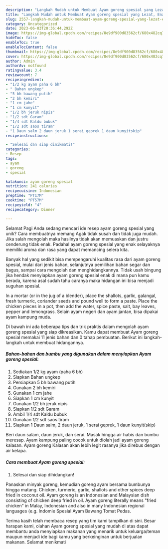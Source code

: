 ```yaml
---
description: "Langkah Mudah untuk Membuat Ayam goreng spesial yang Lezat, Enak"
title: "Langkah Mudah untuk Membuat Ayam goreng spesial yang Lezat, Enak"
slug: 2557-langkah-mudah-untuk-membuat-ayam-goreng-spesial-yang-lezat-enak
category: Uncategorized
date: 2023-06-03T20:36:44.292Z
image: https://img-global.cpcdn.com/recipes/8e9df900d83562cf/680x482cq70/ayam-goreng-spesial-foto-resep-utama.jpg
hideToc: false
enableToc: true
enableTocContent: false
thumbnail: https://img-global.cpcdn.com/recipes/8e9df900d83562cf/680x482cq70/ayam-goreng-spesial-foto-resep-utama.jpg
cover: https://img-global.cpcdn.com/recipes/8e9df900d83562cf/680x482cq70/ayam-goreng-spesial-foto-resep-utama.jpg
author: Admin
authorAv: notfound
ratingvalue: 3.4
reviewcount: 7
recipeingredient:
- "1/2 kg ayam paha 6 bh"
- " Bahan ungkep"
- "5 bh bawang putih"
- "2 bh kemiri"
- "1 cm jahe"
- "1 cm kunyit"
- "1/2 bh jeruk nipis"
- "1/2 sdt Garam"
- "1/4 sdt Kaldu bubuk"
- "1/2 sdt saos tiram"
- "1 Daun salm 2 daun jeruk 1 serai geprek 1 daun kunyitskip"
recipeinstructions:

- "Selesai dan siap dinikmati!"
categories:
- Resep
tags:
- ayam
- goreng
- spesial

katakunci: ayam goreng spesial 
nutrition: 241 calories
recipecuisine: Indonesian
preptime: "PT17M"
cooktime: "PT57M"
recipeyield: "4"
recipecategory: Dinner

---
```



Selamat Pagi Anda sedang mencari ide resep ayam goreng spesial yang unik? Cara membuatnya memang Agak tidak susah dan tidak juga mudah. Jika salah mengolah maka hasilnya tidak akan memuaskan dan justru cenderung tidak enak. Padahal ayam goreng spesial yang enak selayaknya memiliki aroma dan rasa yang dapat memancing selera kita.


Banyak hal yang sedikit bisa mempengaruhi kualitas rasa dari ayam goreng spesial, mulai dari jenis bahan, selanjutnya pemilihan bahan segar dan bagus, sampai cara mengolah dan menghidangkannya. Tidak usah bingung jika hendak menyiapkan ayam goreng spesial enak di mana pun kamu berada, karena asal sudah tahu caranya maka hidangan ini bisa menjadi suguhan spesial.

In a mortar (or in the jug of a blender), place the shallots, garlic, galangal, fresh turmeric, coriander seeds and pound well to form a paste. Place the chicken pieces in a pot, then add the water, spice paste, salt, bay leaves, pepper and lemongrass. Selain ayam negeri dan ayam jantan, bisa dipakai ayam kampung muda.


Di bawah ini ada beberapa tips dan trik praktis dalam mengolah ayam goreng spesial yang siap dikreasikan. Kamu dapat membuat Ayam goreng spesial memakai 11 jenis bahan dan 0 tahap pembuatan. Berikut ini langkah-langkah untuk membuat hidangannya.

<!--inarticleads1-->

##### Bahan-bahan dan bumbu yang digunakan dalam menyiapkan Ayam goreng spesial:

1. Sediakan 1/2 kg ayam (paha 6 bh)
1. Siapkan  Bahan ungkep
1. Persiapkan 5 bh bawang putih
1. Gunakan 2 bh kemiri
1. Gunakan 1 cm jahe
1. Siapkan 1 cm kunyit
1. Gunakan 1/2 bh jeruk nipis
1. Siapkan 1/2 sdt Garam
1. Ambil 1/4 sdt Kaldu bubuk
1. Gunakan 1/2 sdt saos tiram
1. Siapkan 1 Daun salm, 2 daun jeruk, 1 serai geprek, 1 daun kunyit(skip)


Beri daun salam, daun jeruk, dan serai. Masak hingga air habis dan bumbu meresap. Ayam kampung paling cocok untuk diolah jadi ayam goreng kalasan. Ayam goreng Kalasan akan lebih legit rasanya jika direbus dengan air kelapa. 

<!--inarticleads2-->

##### Cara membuat Ayam goreng spesial:


1. Selesai dan siap dihidangkan!

Panaskan minyak goreng, kemudian goreng ayam bersama bumbunya hingga matang. Chicken, turmeric, garlic, shallots and other spices deep fried in coconut oil. Ayam goreng is an Indonesian and Malaysian dish consisting of chicken deep fried in oil. Ayam goreng literally means &#34;fried chicken&#34; in Malay, Indonesian and also in many Indonesian regional languages (e.g. Indomie Spesial Ayam Bawang Tomat Pedas. 

Terima kasih telah membaca resep yang tim kami tampilkan di sini. Besar harapan kami, olahan Ayam goreng spesial yang mudah di atas dapat membantu anda menyiapkan makanan yang menarik untuk keluarga/teman maupun menjadi ide bagi kamu yang berkeinginan untuk berjualan makanan. Selamat menikmati
